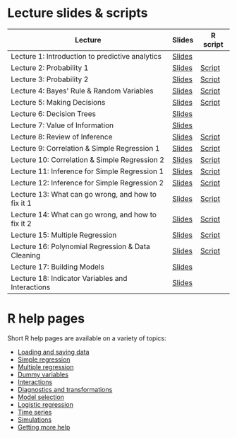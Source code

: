 # Lecture slides & scripts

| Lecture | Slides | R script |
| ------- | ------ | -------- |
| Lecture 1: Introduction to predictive analytics | [Slides](slides/lecture-01/lecture-01.pdf) | |
| Lecture 2: Probability 1 | [Slides](slides/lecture-02/lecture-02.pdf) | [Script](lecture-scripts/lecture-02.R) |
| Lecture 3: Probability 2 | [Slides](slides/lecture-03/lecture-03.pdf) | [Script](lecture-scripts/lecture-03.R) |
| Lecture 4: Bayes' Rule & Random Variables | [Slides](slides/lecture-04/lecture-04.pdf) | [Script](lecture-scripts/lecture-04.R) |
| Lecture 5: Making Decisions | [Slides](slides/lecture-05/lecture-05.pdf) | [Script](lecture-scripts/lecture-05.R) |
| Lecture 6: Decision Trees | [Slides](slides/lecture-06/lecture-06.pdf) | |
| Lecture 7: Value of Information | [Slides](slides/lecture-07/lecture-07.pdf) | |
| Lecture 8: Review of Inference | [Slides](slides/lecture-08/lecture-08.pdf) | [Script](lecture-scripts/lecture-08.R) |
| Lecture 9: Correlation & Simple Regression 1 | [Slides](slides/lecture-09/lecture-09.pdf) | [Script](lecture-scripts/lecture-09.R) |
| Lecture 10: Correlation & Simple Regression 2 | [Slides](slides/lecture-10/lecture-10.pdf) | [Script](lecture-scripts/lecture-10.R) |
| Lecture 11: Inference for Simple Regression 1 | [Slides](slides/lecture-11/lecture-11.pdf) | [Script](lecture-scripts/lecture-11.R) |
| Lecture 12: Inference for Simple Regression 2 | [Slides](slides/lecture-12/lecture-12.pdf) | [Script](lecture-scripts/lecture-12.R) |
| Lecture 13: What can go wrong, and how to fix it 1 | [Slides](slides/lecture-13/lecture-13.pdf) | [Script](lecture-scripts/lecture-13.R) |
| Lecture 14: What can go wrong, and how to fix it 2 | [Slides](slides/lecture-14/lecture-14.pdf) | [Script](lecture-scripts/lecture-14.R) |
| Lecture 15: Multiple Regression | [Slides](slides/lecture-15/lecture-15.pdf) | [Script](lecture-scripts/lecture-15.R) |
| Lecture 16: Polynomial Regression & Data Cleaning | [Slides](slides/lecture-16/lecture-16.pdf) | [Script](lecture-scripts/lecture-16.R) |
| Lecture 17: Building Models | [Slides](slides/lecture-17/lecture-17.pdf) | |
| Lecture 18: Indicator Variables and Interactions | [Slides](slides/lecture-18/lecture-18.pdf) | |

# R help pages

Short R help pages are available on a variety of topics:

* [Loading and saving data](r-help/loading-and-saving-data.md)
* [Simple regression](r-help/simple-regression.md)
* [Multiple regression](r-help/multiple-regression-basics.md)
* [Dummy variables](r-help/dummy-variables.md)
* [Interactions](r-help/interactions.md)
* [Diagnostics and transformations](r-help/diagnostics-and-transformations.md)
* [Model selection](r-help/model-selection.md)
* [Logistic regression](r-help/logistic-regression.md)
* [Time series](r-help/time-series.md)
* [Simulations](r-help/simulations.md)
* [Getting more help](r-help/getting-more-help.md)
